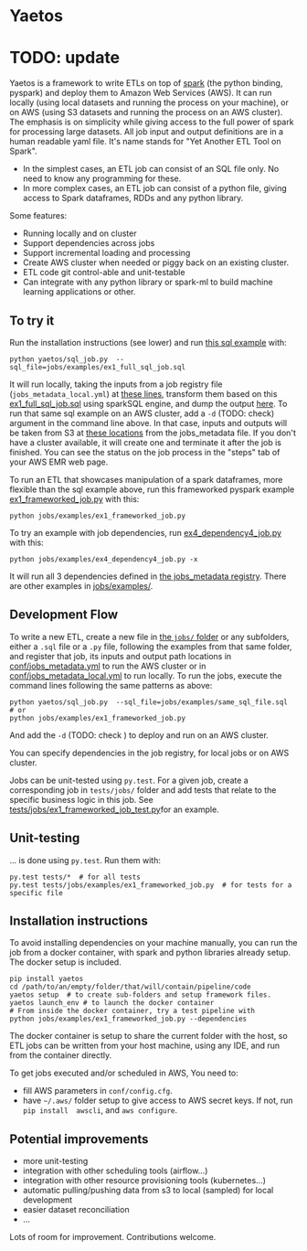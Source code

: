 # Yaetos
# TODO: update
Yaetos is a framework to write ETLs on top of [spark](http://spark.apache.org/) (the python binding, pyspark) and deploy them to Amazon Web Services (AWS). It can run locally (using local datasets and running the process on your machine), or on AWS (using S3 datasets and running the process on an AWS cluster). The emphasis is on simplicity while giving access to the full power of spark for processing large datasets. All job input and output definitions are in a human readable yaml file. It's name stands for "Yet Another ETL Tool on Spark".
 - In the simplest cases, an ETL job can consist of an SQL file only. No need to know any programming for these.
 - In more complex cases, an ETL job can consist of a python file, giving access to Spark dataframes, RDDs and any python library.

Some features:
 * Running locally and on cluster
 * Support dependencies across jobs
 * Support incremental loading and processing
 * Create AWS cluster when needed or piggy back on an existing cluster.
 * ETL code git control-able and unit-testable
 * Can integrate with any python library or spark-ml to build machine learning applications or other.

## To try it

Run the installation instructions (see lower) and run [this sql example](jobs/examples/ex1_full_sql_job.sql) with:

    python yaetos/sql_job.py  --sql_file=jobs/examples/ex1_full_sql_job.sql

It will run locally, taking the inputs from a job registry file (`jobs_metadata_local.yml`) at [these lines](conf/jobs_metadata_local.yml#L1-L4), transform them based on this [ex1_full_sql_job.sql](jobs/examples/ex1_full_sql_job.sql) using sparkSQL engine, and dump the output [here](conf/jobs_metadata_local.yml#L5). To run that same sql example on an AWS cluster, add a `-d` (TODO: check) argument in the command line above. In that case, inputs and outputs will be taken from S3 at [these locations](conf/jobs_metadata.yml#L1-L5) from the jobs_metadata file. If you don't have a cluster available, it will create one and terminate it after the job is finished. You can see the status on the job process in the "steps" tab of your AWS EMR web page.

To run an ETL that showcases manipulation of a spark dataframes, more flexible than the sql example above, run this frameworked pyspark example [ex1_frameworked_job.py](jobs/examples/ex1_frameworked_job.py) with this:

    python jobs/examples/ex1_frameworked_job.py

To try an example with job dependencies, run [ex4_dependency4_job.py](jobs/examples/ex4_dependency4_job.py) with this:

    python jobs/examples/ex4_dependency4_job.py -x

It will run all 3 dependencies defined in [the jobs_metadata registry](conf/jobs_metadata_local.yml#L34-L55). There are other examples in [jobs/examples/](jobs/examples/).

## Development Flow

To write a new ETL, create a new file in [ the `jobs/` folder](jobs/) or any subfolders, either a `.sql` file or a `.py` file, following the examples from that same folder, and register that job, its inputs and output path locations in [conf/jobs_metadata.yml](conf/jobs_metadata.yml) to run the AWS cluster or in [conf/jobs_metadata_local.yml](conf/jobs_metadata_local.yml) to run locally. To run the jobs, execute the command lines following the same patterns as above:

    python yaetos/sql_job.py  --sql_file=jobs/examples/same_sql_file.sql
    # or
    python jobs/examples/ex1_frameworked_job.py

And add the `-d` (TODO: check ) to deploy and run on an AWS cluster.

You can specify dependencies in the job registry, for local jobs or on AWS cluster.

Jobs can be unit-tested using `py.test`. For a given job, create a corresponding job in `tests/jobs/` folder and add tests that relate to the specific business logic in this job. See [tests/jobs/ex1_frameworked_job_test.py](tests/jobs/ex1_frameworked_job_test.py)for an example.

## Unit-testing
... is done using `py.test`. Run them with:

    py.test tests/*  # for all tests
    py.test tests/jobs/examples/ex1_frameworked_job.py  # for tests for a specific file

## Installation instructions

To avoid installing dependencies on your machine manually, you can run the job from a docker container, with spark and python libraries already setup. The docker setup is included.

    pip install yaetos
    cd /path/to/an/empty/folder/that/will/contain/pipeline/code
    yaetos setup  # to create sub-folders and setup framework files.
    yaetos launch_env # to launch the docker container
    # From inside the docker container, try a test pipeline with
    python jobs/examples/ex1_frameworked_job.py --dependencies

The docker container is setup to share the current folder with the host, so ETL jobs can be written from your host machine, using any IDE, and run from the container directly.

To get jobs executed and/or scheduled in AWS, You need to:
 * fill AWS parameters in `conf/config.cfg`.
 * have `~/.aws/` folder setup to give access to AWS secret keys. If not, run `pip install  awscli`, and `aws configure`.

## Potential improvements

 * more unit-testing
 * integration with other scheduling tools (airflow...)
 * integration with other resource provisioning tools (kubernetes...)
 * automatic pulling/pushing data from s3 to local (sampled) for local development
 * easier dataset reconciliation
 * ...

Lots of room for improvement. Contributions welcome.
